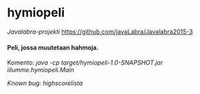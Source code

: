 # hymiopeli
*Javalabra-projekti*
https://github.com/javaLabra/Javalabra2015-3

#### Peli, jossa muutetaan hahmoja.

Komento: *java -cp target/hymiopeli-1.0-SNAPSHOT.jar iilumme.hymiopeli.Main*

*Known bug: highscorelista*
